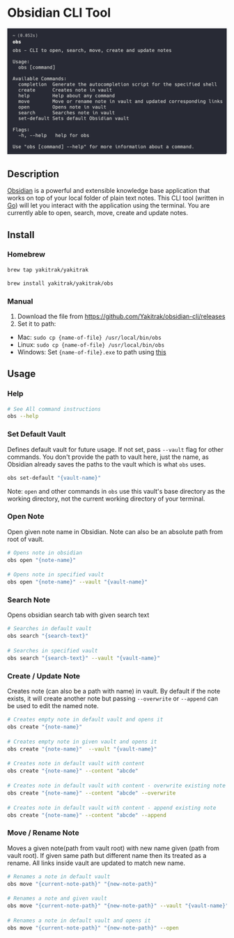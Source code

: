 # Obsidian CLI Tool

![Obs Usage](./docs/obs-usage.png)

## Description

[Obsidian](https://obsidian.md/) is a powerful and extensible knowledge base application
that works on top of your local folder of plain text notes. This CLI tool (written in [Go](https://go.dev/)) will let you interact with the application using the terminal. You are currently able to open, search, move, create and update notes.

## Install

### Homebrew

```Bash
brew tap yakitrak/yakitrak
```

```Bash
brew install yakitrak/yakitrak/obs
```

### Manual

1. Download the file from https://github.com/Yakitrak/obsidian-cli/releases
2. Set it to path:

- Mac: `sudo cp {name-of-file} /usr/local/bin/obs`
- Linux: `sudo cp {name-of-file} /usr/local/bin/obs`
- Windows: Set `{name-of-file}.exe` to path using [this](https://www.architectryan.com/2018/03/17/add-to-the-path-on-windows-10/)

## Usage

### Help

```bash
# See All command instructions
obs --help
```

### Set Default Vault

Defines default vault for future usage. If not set, pass `--vault` flag for other commands. You don't provide the path to vault here, just the name, as Obsidian already saves the paths to the vault which is what `obs` uses.

```bash
obs set-default "{vault-name}"
```

Note: `open` and other commands in `obs` use this vault's base directory as the working directory, not the current working directory of your terminal.

### Open Note

Open given note name in Obsidian. Note can also be an absolute path from root of vault.

```bash
# Opens note in obsidian
obs open "{note-name}"

# Opens note in specified vault
obs open "{note-name}" --vault "{vault-name}"

```

### Search Note

Opens obsidian search tab with given search text

```bash
# Searches in default vault
obs search "{search-text}"

# Searches in specified vault
obs search "{search-text}" --vault "{vault-name}"

```

### Create / Update Note

Creates note (can also be a path with name) in vault. By default if the note exists, it will create another note but passing `--overwrite` or `--append` can be used to edit the named note.

```bash
# Creates empty note in default vault and opens it
obs create "{note-name}"

# Creates empty note in given vault and opens it
obs create "{note-name}"  --vault "{vault-name}"

# Creates note in default vault with content
obs create "{note-name}" --content "abcde"

# Creates note in default vault with content - overwrite existing note
obs create "{note-name}" --content "abcde" --overwrite

# Creates note in default vault with content - append existing note
obs create "{note-name}" --content "abcde" --append

```

### Move / Rename Note

Moves a given note(path from vault root) with new name given (path from vault root). If given same path but different name then its treated as a rename. All links inside vault are updated to match new name.

```bash
# Renames a note in default vault
obs move "{current-note-path}" "{new-note-path}"

# Renames a note and given vault
obs move "{current-note-path}" "{new-note-path}" --vault "{vault-name}"

# Renames a note in default vault and opens it
obs move "{current-note-path}" "{new-note-path}" --open
```
